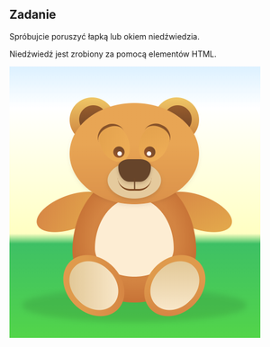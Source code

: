 Zadanie
---------
Spróbujcie poruszyć łapką lub okiem niedźwiedzia. 

Niedźwiedź jest zrobiony za pomocą elementów HTML.

![Bear](images/bear.png)

